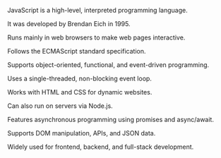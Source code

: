 JavaScript is a high-level, interpreted programming language.

It was developed by Brendan Eich in 1995.

Runs mainly in web browsers to make web pages interactive.

Follows the ECMAScript standard specification.

Supports object-oriented, functional, and event-driven programming.

Uses a single-threaded, non-blocking event loop.

Works with HTML and CSS for dynamic websites.

Can also run on servers via Node.js.

Features asynchronous programming using promises and async/await.

Supports DOM manipulation, APIs, and JSON data.

Widely used for frontend, backend, and full-stack development.
